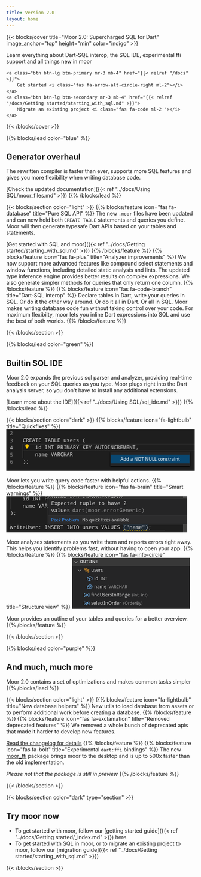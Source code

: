 ```yaml
---
title: Version 2.0
layout: home
---
```


{{< blocks/cover title="Moor 2.0: Supercharged SQL for Dart" image_anchor="top" height="min" color="indigo" >}}
<div class="mx-auto">
    <p class="lead mt-5">
        Learn everything about Dart-SQL interop, the SQL IDE, experimental ffi support and all things new in moor
    </p>

    <a class="btn btn-lg btn-primary mr-3 mb-4" href="{{< relref "/docs" >}}">
		Get started <i class="fas fa-arrow-alt-circle-right ml-2"></i>
	</a>
	<a class="btn btn-lg btn-secondary mr-3 mb-4" href="{{< relref "/docs/Getting started/starting_with_sql.md" >}}">
		Migrate an existing project <i class="fas fa-code ml-2 "></i>
	</a>
</div>
{{< /blocks/cover >}}

{{% blocks/lead color="blue" %}}
## Generator overhaul

The rewritten compiler is faster than ever, supports more SQL features and gives you
more flexibility when writing database code.

[Check the updated documentation]({{< ref "../docs/Using SQL/moor_files.md" >}})
{{% /blocks/lead %}}

{{< blocks/section color="light" >}}
{{% blocks/feature icon="fas fa-database" title="Pure SQL API" %}}
The new `.moor` files have been updated and can now hold both `CREATE TABLE` statements
and queries you define. Moor will then generate typesafe Dart APIs based on your tables
and statements.

[Get started with SQL and moor]({{< ref "../docs/Getting started/starting_with_sql.md" >}})
{{% /blocks/feature %}}
{{% blocks/feature icon="fas fa-plus" title="Analyzer improvements" %}}
We now support more advanced features like compound select statements and window functions,
including detailed static analysis and lints. The updated type inference engine provides
better results on complex expressions. We also generate simpler methods for queries that only
return one column.
{{% /blocks/feature %}}
{{% blocks/feature icon="fas fa-code-branch" title="Dart-SQL interop" %}}
Declare tables in Dart, write your queries in SQL. Or do it the other way around. Or do it all in Dart.
Or all in SQL. Moor makes writing database code fun without taking control over your code. 
For maximum flexibilty, moor lets you inline Dart expressions into SQL and use the best of both
worlds.
{{% /blocks/feature %}}

{{< /blocks/section >}}

{{% blocks/lead color="green" %}}
## Builtin SQL IDE

Moor 2.0 expands the previous sql parser and analyzer, providing real-time feedback on your
SQL queries as you type. Moor plugs right into the Dart analysis server, so you don't have
to install any additional extensions.

[Learn more about the IDE]({{< ref "../docs/Using SQL/sql_ide.md" >}})
{{% /blocks/lead %}}

{{< blocks/section color="dark" >}}
{{% blocks/feature icon="fa-lightbulb" title="Quickfixes" %}}
![](quickfix.png)

Moor lets you write query code faster with helpful actions.
{{% /blocks/feature %}}
{{% blocks/feature icon="fas fa-brain" title="Smart warnings" %}}
![](warning.png)

Moor analyzes statements as you write them and reports errors right away. 
This helps you identify problems fast, without having to open your app.
{{% /blocks/feature %}}
{{% blocks/feature icon="fas fa-info-circle" title="Structure view" %}}
![](outline.png)

Moor provides an outline of your tables and queries for a better overview.
{{% /blocks/feature %}}

{{< /blocks/section >}}

{{% blocks/lead color="purple" %}}
## And much, much more

Moor 2.0 contains a set of optimizations and makes common tasks simpler
{{% /blocks/lead %}}

{{< blocks/section color="light" >}}
{{% blocks/feature icon="fa-lightbulb" title="New database helpers" %}}
New utils to load database from assets or to perform additional work before creating a database.
{{% /blocks/feature %}}
{{% blocks/feature icon="fas fa-exclamation" title="Removed deprecated features" %}}
We removed a whole bunch of deprecated apis that made it harder to develop new features.

[Read the changelog for details](https://pub.dev/packages/moor#-changelog-tab-)
{{% /blocks/feature %}}
{{% blocks/feature icon="fas fa-bolt" title="Experimental `dart:ffi` bindings" %}}
The new [moor_ffi](https://pub.dev/packages/moor_ffi) package brings moor to the desktop and is up to 500x faster than the old
implementation.

_Please not that the package is still in preview_
{{% /blocks/feature %}}

{{< /blocks/section >}}

{{< blocks/section color="dark" type="section" >}}
## Try moor now

- To get started with moor, follow our [getting started guide]({{< ref "../docs/Getting started/_index.md" >}}) here.
- To get started with SQL in moor, or to migrate an existing project to moor, follow our
 [migration guide]({{< ref "../docs/Getting started/starting_with_sql.md" >}})

{{< /blocks/section >}}